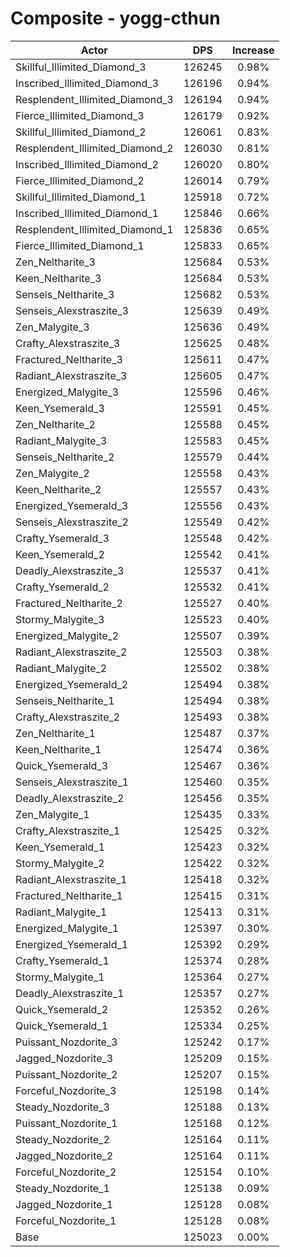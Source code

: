 # Composite - yogg-cthun
| Actor | DPS | Increase |
|---|:---:|:---:|
|Skillful_Illimited_Diamond_3|126245|0.98%|
|Inscribed_Illimited_Diamond_3|126196|0.94%|
|Resplendent_Illimited_Diamond_3|126194|0.94%|
|Fierce_Illimited_Diamond_3|126179|0.92%|
|Skillful_Illimited_Diamond_2|126061|0.83%|
|Resplendent_Illimited_Diamond_2|126030|0.81%|
|Inscribed_Illimited_Diamond_2|126020|0.80%|
|Fierce_Illimited_Diamond_2|126014|0.79%|
|Skillful_Illimited_Diamond_1|125918|0.72%|
|Inscribed_Illimited_Diamond_1|125846|0.66%|
|Resplendent_Illimited_Diamond_1|125836|0.65%|
|Fierce_Illimited_Diamond_1|125833|0.65%|
|Zen_Neltharite_3|125684|0.53%|
|Keen_Neltharite_3|125684|0.53%|
|Senseis_Neltharite_3|125682|0.53%|
|Senseis_Alexstraszite_3|125639|0.49%|
|Zen_Malygite_3|125636|0.49%|
|Crafty_Alexstraszite_3|125625|0.48%|
|Fractured_Neltharite_3|125611|0.47%|
|Radiant_Alexstraszite_3|125605|0.47%|
|Energized_Malygite_3|125596|0.46%|
|Keen_Ysemerald_3|125591|0.45%|
|Zen_Neltharite_2|125588|0.45%|
|Radiant_Malygite_3|125583|0.45%|
|Senseis_Neltharite_2|125579|0.44%|
|Zen_Malygite_2|125558|0.43%|
|Keen_Neltharite_2|125557|0.43%|
|Energized_Ysemerald_3|125556|0.43%|
|Senseis_Alexstraszite_2|125549|0.42%|
|Crafty_Ysemerald_3|125548|0.42%|
|Keen_Ysemerald_2|125542|0.41%|
|Deadly_Alexstraszite_3|125537|0.41%|
|Crafty_Ysemerald_2|125532|0.41%|
|Fractured_Neltharite_2|125527|0.40%|
|Stormy_Malygite_3|125523|0.40%|
|Energized_Malygite_2|125507|0.39%|
|Radiant_Alexstraszite_2|125503|0.38%|
|Radiant_Malygite_2|125502|0.38%|
|Energized_Ysemerald_2|125494|0.38%|
|Senseis_Neltharite_1|125494|0.38%|
|Crafty_Alexstraszite_2|125493|0.38%|
|Zen_Neltharite_1|125487|0.37%|
|Keen_Neltharite_1|125474|0.36%|
|Quick_Ysemerald_3|125467|0.36%|
|Senseis_Alexstraszite_1|125460|0.35%|
|Deadly_Alexstraszite_2|125456|0.35%|
|Zen_Malygite_1|125435|0.33%|
|Crafty_Alexstraszite_1|125425|0.32%|
|Keen_Ysemerald_1|125423|0.32%|
|Stormy_Malygite_2|125422|0.32%|
|Radiant_Alexstraszite_1|125418|0.32%|
|Fractured_Neltharite_1|125415|0.31%|
|Radiant_Malygite_1|125413|0.31%|
|Energized_Malygite_1|125397|0.30%|
|Energized_Ysemerald_1|125392|0.29%|
|Crafty_Ysemerald_1|125374|0.28%|
|Stormy_Malygite_1|125364|0.27%|
|Deadly_Alexstraszite_1|125357|0.27%|
|Quick_Ysemerald_2|125352|0.26%|
|Quick_Ysemerald_1|125334|0.25%|
|Puissant_Nozdorite_3|125242|0.17%|
|Jagged_Nozdorite_3|125209|0.15%|
|Puissant_Nozdorite_2|125207|0.15%|
|Forceful_Nozdorite_3|125198|0.14%|
|Steady_Nozdorite_3|125188|0.13%|
|Puissant_Nozdorite_1|125168|0.12%|
|Steady_Nozdorite_2|125164|0.11%|
|Jagged_Nozdorite_2|125164|0.11%|
|Forceful_Nozdorite_2|125154|0.10%|
|Steady_Nozdorite_1|125138|0.09%|
|Jagged_Nozdorite_1|125128|0.08%|
|Forceful_Nozdorite_1|125128|0.08%|
|Base|125023|0.00%|
